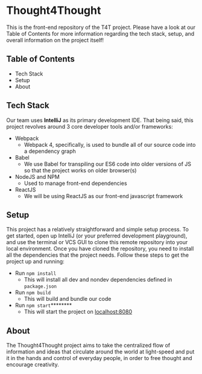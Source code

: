 # Thought4Thought

This is the front-end repository of the T4T project. Please have a look at our Table of Contents for more information regarding the tech stack, setup, and overall information on the project itself!

## Table of Contents

 - Tech Stack
 - Setup
 - About

## Tech Stack

Our team uses **IntelliJ** as its primary development IDE. That being said, this project revolves around 3 core developer tools and/or frameworks:

 - Webpack
	 - Webpack 4, specifically, is used to bundle all of our source code into a dependency graph
 - Babel
	 - We use Babel for transpiling our ES6 code into older versions of JS so that the project works on older browser(s)
 - NodeJS and NPM
     - Used to manage front-end dependencies
 - ReactJS
	 - We will be using ReactJS as our front-end javascript framework

## Setup

This project has a relatively straightforward and simple setup process. To get started, open up IntelliJ (or your preferred development playground), and use the terminal or VCS GUI to clone this remote repository into your local environment. Once you have cloned the repository, you need to install all the dependencies that the project needs. Follow these steps to get the project up and running:

 - Run `npm install`
	 - This will install all dev and nondev dependencies defined in `package.json`
 - Run `npm build`
	 - This will build and bundle our code
 - Run `npm start`********
	 - This will start the project on [localhost:8080](localhost:8080)
	

## About

The Thought4Thought project aims to take the centralized flow of information and ideas that circulate around the world at light-speed and put it in the hands and control of everyday people, in order to free thought and encourage creativity.